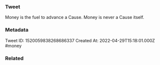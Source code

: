 ### Tweet
Money is the fuel to advance a Cause. Money is never a Cause itself.

### Metadata
Tweet ID: 1520059838268686337
Created At: 2022-04-29T15:18:01.000Z
#money 

### Related

